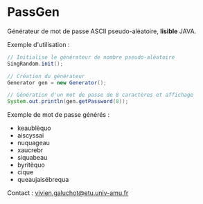 # PassGen
Générateur de mot de passe ASCII pseudo-aléatoire, **lisible** JAVA.

Exemple d'utilisation :
```java
// Initialise le générateur de nombre pseudo-aléatoire
SingRandom.init();

// Création du générateur
Generator gen = new Generator();

// Génération d'un mot de passe de 8 caractères et affichage
System.out.println(gen.getPassword(8));
```

Exemple de mot de passe générés :
* keaublèquo
* aiscyssai
* nuquageau
* xaucrebr
* siquabeau
* byritèquo
* cique
* queaujaisébrequa

Contact : vivien.galuchot@etu.univ-amu.fr
